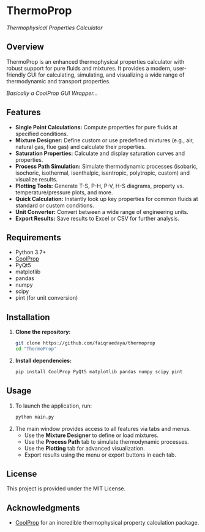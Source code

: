 # ThermoProp
*Thermophysical Properties Calculator*

## Overview
ThermoProp is an enhanced thermophysical properties calculator with robust support for pure fluids and mixtures. It provides a modern, user-friendly GUI for calculating, simulating, and visualizing a wide range of thermodynamic and transport properties.

*Basically a CoolProp GUI Wrapper...*

## Features
- **Single Point Calculations:** Compute properties for pure fluids at specified conditions.
- **Mixture Designer:** Define custom or use predefined mixtures (e.g., air, natural gas, flue gas) and calculate their properties.
- **Saturation Properties:** Calculate and display saturation curves and properties.
- **Process Path Simulation:** Simulate thermodynamic processes (isobaric, isochoric, isothermal, isenthalpic, isentropic, polytropic, custom) and visualize results.
- **Plotting Tools:** Generate T-S, P-H, P-V, H-S diagrams, property vs. temperature/pressure plots, and more.
- **Quick Calculation:** Instantly look up key properties for common fluids at standard or custom conditions.
- **Unit Converter:** Convert between a wide range of engineering units.
- **Export Results:** Save results to Excel or CSV for further analysis.

## Requirements
- Python 3.7+
- [CoolProp](http://www.coolprop.org/)
- PyQt5
- matplotlib
- pandas
- numpy
- scipy
- pint (for unit conversion)

## Installation
1. **Clone the repository:**
   ```bash
   git clone https://github.com/faiqraedaya/thermoprop
   cd "ThermoProp"
   ```
2. **Install dependencies:**
   ```bash
   pip install CoolProp PyQt5 matplotlib pandas numpy scipy pint
   ```

## Usage
1. To launch the application, run:
   ```bash
   python main.py
   ```
2. The main window provides access to all features via tabs and menus.
   - Use the **Mixture Designer** to define or load mixtures.
   - Use the **Process Path** tab to simulate thermodynamic processes.
   - Use the **Plotting** tab for advanced visualization.
   - Export results using the menu or export buttons in each tab.

## License
This project is provided under the MIT License.

## Acknowledgments
- [CoolProp](http://www.coolprop.org/) for an incredible thermophysical property calculation package.
